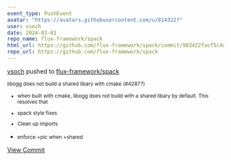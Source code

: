 ```yaml
---
event_type: PushEvent
avatar: "https://avatars.githubusercontent.com/u/814322?"
user: vsoch
date: 2024-03-01
repo_name: flux-framework/spack
html_url: https://github.com/flux-framework/spack/commit/983422facf5c4c7af9ef3456ff7d7f43ffa13305
repo_url: https://github.com/flux-framework/spack
---
```


<a href='https://github.com/vsoch' target='_blank'>vsoch</a> pushed to <a href='https://github.com/flux-framework/spack' target='_blank'>flux-framework/spack</a>

<small>libogg does not build a shared libary with cmake (#42877)

* when built with cmake, libogg does not build with a shared libary by default. This resolves that

* spack style fixes

* Clean up imports

* enforce +pic when +shared</small>

<a href='https://github.com/flux-framework/spack/commit/983422facf5c4c7af9ef3456ff7d7f43ffa13305' target='_blank'>View Commit</a>